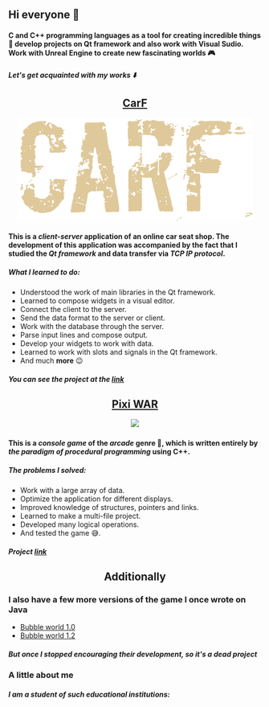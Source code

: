 ## Hi everyone 👋

#### C and C++ programming languages as a tool for creating incredible things :rocket: develop projects on Qt framework and also work with Visual Sudio. Work with Unreal Engine to create new fascinating worlds :video_game:

##### Let's get acquainted with my works :arrow_down:

<h2 align="center"><a  href="https://github.com/RiyanBliTe/CarF">CarF</a></h2> 

<p align="center">
  <img src="https://github.com/RiyanBliTe/RiyanBliTe/blob/main/images/emblem.png">
</p>

#### This is a _client-server_ application of an online car seat shop. The development of this application was accompanied by the fact that I studied the **_Qt framework_** and data transfer via _TCP IP protocol_.

##### What I learned to do:

* Understood the work of main libraries in the Qt framework.
* Learned to compose widgets in a visual editor.
* Connect the client to the server.
* Send the data format to the server or client.
* Work with the database through the server.
* Parse input lines and compose output.
* Develop your widgets to work with data.
* Learned to work with slots and signals in the Qt framework.
* And much **more** :wink:

##### You can see the project at the [link](https://github.com/RiyanBliTe/CarF)

<h2 align="center"><a  href="https://github.com/RiyanBliTe/Pixi_WAR">Pixi WAR</a></h2>

<p align="center">
  <img src="https://github.com/RiyanBliTe/Pixi_WAR/blob/master/images/emblem2.png">
</p>

#### This is a _console game_ of the _arcade_ genre :gun:, which is written entirely by _the paradigm of procedural programming_ using C++.

##### The problems I solved:

* Work with a large array of data.
* Optimize the application for different displays.
* Improved knowledge of structures, pointers and links.
* Learned to make a multi-file project.
* Developed many logical operations.
* And tested the game :sweat_smile:.


##### Project [link](https://github.com/RiyanBliTe/Pixi_WAR/blob/master/images/emblem2.png)

<h2 align="center">Additionally</h2>

### I also have a few more versions of the game I once wrote on Java

* [Bubble world 1.0](https://github.com/RiyanBliTe/Bubble_world_1)
* [Bubble world 1.2](https://github.com/RiyanBliTe/Bubble_world_1.2)

##### But once I stopped encouraging their development, so it's a _dead project_

### A little about me

##### I am a student of such educational institutions:

